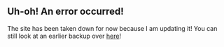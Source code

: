 ## Uh-oh! An error occurred!

The site has been taken down for now because I am updating it! You can still look at an earlier backup over [here](indexbackup.md)!
